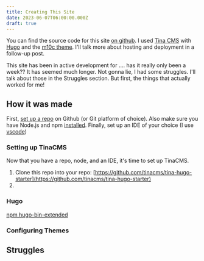 ```yaml
---
title: Creating This Site
date: 2023-06-07T06:00:00.000Z
draft: true
---
```


You can find the source code for this site [on github](https://github.com/pherateriw/janette-dev-blog "ongithub"). I used [Tina CMS](https://tina.io/ "tina") with [Hugo](https://gohugo.io/documentation/) and the [m10c theme](https://github.com/vaga/hugo-theme-m10c). I'll talk more about hosting and deployment in a follow-up post.

This site has been in active development for .... has it really only been a week?? It has seemed much longer. Not gonna lie, I had some struggles. I'll talk about those in the Struggles section. But first, the things that actually worked for me!

## How it was made

First, [set up a repo](https://docs.github.com/en/github-ae@latest/get-started/quickstart/create-a-repo "setuprepo") on Github (or Git platform of choice). Also make sure you have Node.js and npm [installed](https://docs.npmjs.com/downloading-and-installing-node-js-and-npm "nodesetup").
Finally, set up an IDE of your choice (I use [vscode](https://code.visualstudio.com/download))

### Setting up TinaCMS

Now that you have a repo, node, and an IDE, it's time to set up TinaCMS.

1. Clone this repo into your repo: [https://github.com/tinacms/tina-hugo-starter](https://github.com/tinacms/tina-hugo-starter)
2.

### Hugo

[npm hugo-bin-extended](https://www.npmjs.com/package/hugo-bin-extended)

### Configuring Themes

## Struggles
